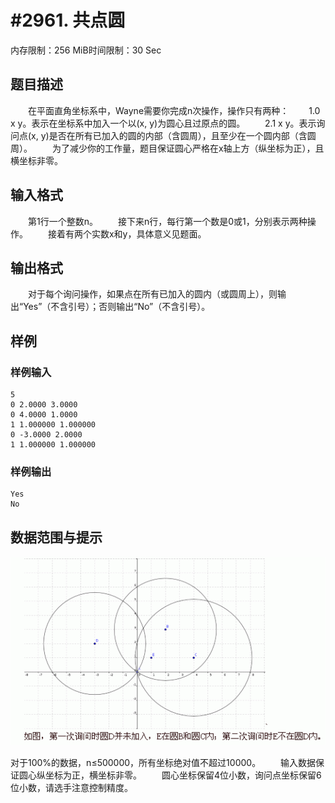 # #2961. 共点圆

内存限制：256 MiB时间限制：30 Sec

## 题目描述

　　在平面直角坐标系中，Wayne需要你完成n次操作，操作只有两种：
　　1.0 x y。表示在坐标系中加入一个以(x, y)为圆心且过原点的圆。
　　2.1 x y。表示询问点(x, y)是否在所有已加入的圆的内部（含圆周），且至少在一个圆内部（含圆周）。
　　为了减少你的工作量，题目保证圆心严格在x轴上方（纵坐标为正），且横坐标非零。

## 输入格式

　　第1行一个整数n。
　　接下来n行，每行第一个数是0或1，分别表示两种操作。
　　接着有两个实数x和y，具体意义见题面。

## 输出格式

　　对于每个询问操作，如果点在所有已加入的圆内（或圆周上），则输出&ldquo;Yes&rdquo;（不含引号）；否则输出&ldquo;No&rdquo;（不含引号）。

## 样例

### 样例输入

    
    5
    0 2.0000 3.0000
    0 4.0000 1.0000
    1 1.000000 1.000000
    0 -3.0000 2.0000
    1 1.000000 1.000000
    
    

### 样例输出

    
    Yes
    No
    

## 数据范围与提示

![](upload/201212/11(6).jpg)

对于100%的数据，n&le;500000，所有坐标绝对值不超过10000。
　　输入数据保证圆心纵坐标为正，横坐标非零。
　　圆心坐标保留4位小数，询问点坐标保留6位小数，请选手注意控制精度。

